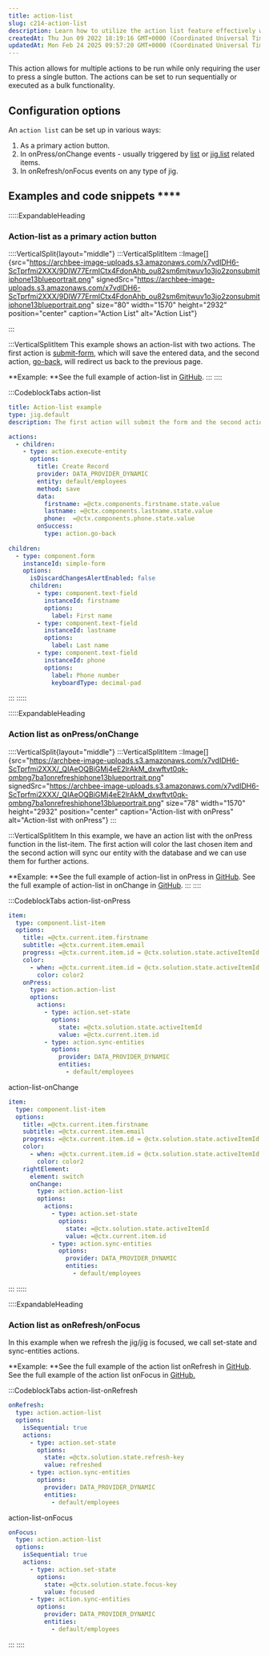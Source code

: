 ```yaml
---
title: action-list
slug: c214-action-list
description: Learn how to utilize the action list feature effectively with this comprehensive document. Discover various configuration options and understand how to execute multiple actions with a single button press. Gain valuable insights with provided examples and 
createdAt: Thu Jun 09 2022 18:19:16 GMT+0000 (Coordinated Universal Time)
updatedAt: Mon Feb 24 2025 09:57:20 GMT+0000 (Coordinated Universal Time)
---
```


This action allows for multiple actions to be run while only requiring the user to press a single button. The actions can be set to run sequentially or executed as a bulk functionality.&#x20;

## ****Configuration options****

An `action list` can be set up in various ways:

1. As a primary action button.
2. In onPress/onChange events - usually triggered by [list](./../Widgets/list.md) or [jig.list](<./../Jig Types/jig_list.md>) related items.
3. In onRefresh/onFocus events on any type of jig.

## Examples and code snippets ****

:::::ExpandableHeading
### Action-list as a primary action button

::::VerticalSplit{layout="middle"}
:::VerticalSplitItem
::Image[]{src="https://archbee-image-uploads.s3.amazonaws.com/x7vdIDH6-ScTprfmi2XXX/9DlW77ErmICtx4FdonAhb_ou82sm6mjtwuv1o3jo2zonsubmitiphone13blueportrait.png" signedSrc="https://archbee-image-uploads.s3.amazonaws.com/x7vdIDH6-ScTprfmi2XXX/9DlW77ErmICtx4FdonAhb_ou82sm6mjtwuv1o3jo2zonsubmitiphone13blueportrait.png" size="80" width="1570" height="2932" position="center" caption="Action List" alt="Action List"}


:::

:::VerticalSplitItem
This example shows an action-list with two actions. The first action is <a href="https://docs.jigx.com/examples/submit-form" target="_blank">submit-form</a>, which will save the entered data, and the second action, <a href="https://docs.jigx.com/examples/go-back" target="_blank">go-back</a>, will redirect us back to the previous page.

**Example:
**See the full example of action-list in <a href="https://github.com/jigx-com/jigx-samples/blob/main/quickstart/jigx-samples/jigs/jigx-actions/action-list/action-list-primary.jigx" target="_blank">GitHub</a>.&#x20;
:::
::::

:::CodeblockTabs
action-list

```yaml
title: Action-list example
type: jig.default
description: The first action will submit the form and the second action will redirect us back to the previous page.

actions:
  - children:
    - type: action.execute-entity
      options:
        title: Create Record
        provider: DATA_PROVIDER_DYNAMIC
        entity: default/employees
        method: save
        data:
          firstname: =@ctx.components.firstname.state.value
          lastname: =@ctx.components.lastname.state.value
          phone:  =@ctx.components.phone.state.value
        onSuccess: 
          type: action.go-back
            
children:
  - type: component.form
    instanceId: simple-form
    options:
      isDiscardChangesAlertEnabled: false
      children:
        - type: component.text-field
          instanceId: firstname
          options:
            label: First name
        - type: component.text-field
          instanceId: lastname
          options:
            label: Last name
        - type: component.text-field
          instanceId: phone
          options:
            label: Phone number
            keyboardType: decimal-pad
```
:::
:::::

:::::ExpandableHeading
### Action list as onPress/onChange

::::VerticalSplit{layout="middle"}
:::VerticalSplitItem
::Image[]{src="https://archbee-image-uploads.s3.amazonaws.com/x7vdIDH6-ScTprfmi2XXX/_QIAeOQBiGMj4eE2lrAkM_dxwftvt0qk-ombng7ba1onrefreshiphone13blueportrait.png" signedSrc="https://archbee-image-uploads.s3.amazonaws.com/x7vdIDH6-ScTprfmi2XXX/_QIAeOQBiGMj4eE2lrAkM_dxwftvt0qk-ombng7ba1onrefreshiphone13blueportrait.png" size="78" width="1570" height="2932" position="center" caption="Action-list with onPress" alt="Action-list with onPress"}
:::

:::VerticalSplitItem
In this example, we have an action list with the onPress function in the list-item. The first action will color the last chosen item and the second action will sync our entity with the database and we can use them for further actions.

**Example:
**See the full example of action-list in onPress in <a href="https://github.com/jigx-com/jigx-samples/blob/main/quickstart/jigx-samples/jigs/jigx-actions/action-list/action-list-onPress.jigx" target="_blank">GitHub</a>. See the full example of action-list in onChange in <a href="https://github.com/jigx-com/jigx-samples/blob/main/quickstart/jigx-samples/jigs/jigx-actions/action-list/action-list-onChange.jigx" target="_blank">GitHub</a>.&#x20;
:::
::::

:::CodeblockTabs
action-list-onPress

```yaml
item: 
  type: component.list-item
  options:
    title: =@ctx.current.item.firstname
    subtitle: =@ctx.current.item.email
    progress: =@ctx.current.item.id = @ctx.solution.state.activeItemId ? 1 :0
    color:
      - when: =@ctx.current.item.id = @ctx.solution.state.activeItemId ? true :false
        color: color2
    onPress: 
      type: action.action-list
      options:
        actions:
          - type: action.set-state
            options:
              state: =@ctx.solution.state.activeItemId
              value: =@ctx.current.item.id
          - type: action.sync-entities
            options:
              provider: DATA_PROVIDER_DYNAMIC
              entities:
                - default/employees
```

action-list-onChange

```yaml
item: 
  type: component.list-item
  options:
    title: =@ctx.current.item.firstname
    subtitle: =@ctx.current.item.email
    progress: =@ctx.current.item.id = @ctx.solution.state.activeItemId ? 1 :0
    color:
      - when: =@ctx.current.item.id = @ctx.solution.state.activeItemId ? true :false
        color: color2
    rightElement: 
      element: switch
      onChange: 
        type: action.action-list
        options:
          actions:
            - type: action.set-state
              options:
                state: =@ctx.solution.state.activeItemId
                value: =@ctx.current.item.id
            - type: action.sync-entities
              options:
                provider: DATA_PROVIDER_DYNAMIC
                entities:
                  - default/employees
```
:::
:::::

::::ExpandableHeading
### Action list as onRefresh/onFocus

In this example when we refresh the jig/jig is focused, we call set-state and sync-entities actions.

**Example:
**See the full example of the action list onRefresh in <a href="https://github.com/jigx-com/jigx-samples/blob/main/quickstart/jigx-samples/jigs/jigx-actions/action-list/action-list-onRefresh.jigx" target="_blank">GitHub</a>.&#x20;
See the full example of the action list onFocus in <a href="https://github.com/jigx-com/jigx-samples/blob/main/quickstart/jigx-samples/jigs/jigx-actions/action-list/action-list-onFocus.jigx" target="_blank">GitHub. </a>

:::CodeblockTabs
action-list-onRefresh

```yaml
onRefresh: 
  type: action.action-list
  options:
    isSequential: true
    actions:
      - type: action.set-state
        options:
          state: =@ctx.solution.state.refresh-key
          value: refreshed
      - type: action.sync-entities
        options:
          provider: DATA_PROVIDER_DYNAMIC
          entities:
            - default/employees
```

action-list-onFocus

```yaml
onFocus: 
  type: action.action-list
  options:
    isSequential: true
    actions:
      - type: action.set-state
        options:
          state: =@ctx.solution.state.focus-key
          value: focused
      - type: action.sync-entities
        options:
          provider: DATA_PROVIDER_DYNAMIC
          entities:
            - default/employees
```
:::
::::


